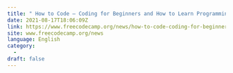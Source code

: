 ```yaml
---
title: " How to Code – Coding for Beginners and How to Learn Programming for Free "
date: 2021-08-17T18:06:09Z
link: https://www.freecodecamp.org/news/how-to-code-coding-for-beginners-and-how-to-learn-programming-for-free/?utm_medium=RSS&utm_source=news.12bit.vn
site: www.freecodecamp.org/news
language: English
category:
  -   
draft: false
---
```

